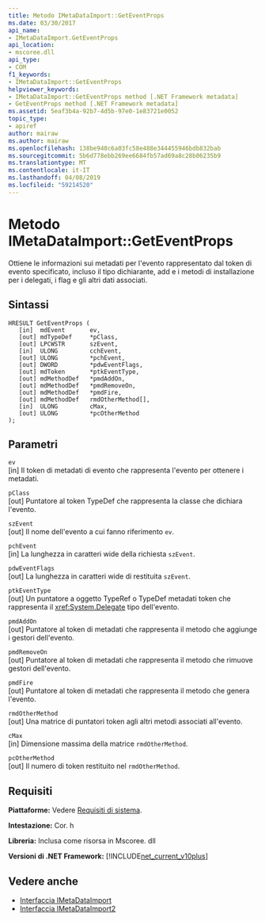 ```yaml
---
title: Metodo IMetaDataImport::GetEventProps
ms.date: 03/30/2017
api_name:
- IMetaDataImport.GetEventProps
api_location:
- mscoree.dll
api_type:
- COM
f1_keywords:
- IMetaDataImport::GetEventProps
helpviewer_keywords:
- IMetaDataImport::GetEventProps method [.NET Framework metadata]
- GetEventProps method [.NET Framework metadata]
ms.assetid: 5eaf3b4a-92b7-4d5b-97e0-1e83721e0052
topic_type:
- apiref
author: mairaw
ms.author: mairaw
ms.openlocfilehash: 138be940c6a03fc58e488e344455946bdb832bab
ms.sourcegitcommit: 5b6d778ebb269ee6684fb57ad69a8c28b06235b9
ms.translationtype: MT
ms.contentlocale: it-IT
ms.lasthandoff: 04/08/2019
ms.locfileid: "59214520"
---
```

# <a name="imetadataimportgeteventprops-method"></a>Metodo IMetaDataImport::GetEventProps
Ottiene le informazioni sui metadati per l'evento rappresentato dal token di evento specificato, incluso il tipo dichiarante, add e i metodi di installazione per i delegati, i flag e gli altri dati associati.  
  
## <a name="syntax"></a>Sintassi  
  
```  
HRESULT GetEventProps (  
   [in]  mdEvent       ev,  
   [out] mdTypeDef     *pClass,   
   [out] LPCWSTR       szEvent,   
   [in]  ULONG         cchEvent,   
   [out] ULONG         *pchEvent,   
   [out] DWORD         *pdwEventFlags,  
   [out] mdToken       *ptkEventType,  
   [out] mdMethodDef   *pmdAddOn,   
   [out] mdMethodDef   *pmdRemoveOn,   
   [out] mdMethodDef   *pmdFire,   
   [out] mdMethodDef   rmdOtherMethod[],   
   [in]  ULONG         cMax,  
   [out] ULONG         *pcOtherMethod  
);  
```  
  
## <a name="parameters"></a>Parametri  
 `ev`  
 [in] Il token di metadati di evento che rappresenta l'evento per ottenere i metadati.  
  
 `pClass`  
 [out] Puntatore al token TypeDef che rappresenta la classe che dichiara l'evento.  
  
 `szEvent`  
 [out] Il nome dell'evento a cui fanno riferimento `ev`.  
  
 `pchEvent`  
 [in] La lunghezza in caratteri wide della richiesta `szEvent`.  
  
 `pdwEventFlags`  
 [out] La lunghezza in caratteri wide di restituita `szEvent`.  
  
 `ptkEventType`  
 [out] Un puntatore a oggetto TypeRef o TypeDef metadati token che rappresenta il <xref:System.Delegate> tipo dell'evento.  
  
 `pmdAddOn`  
 [out] Puntatore al token di metadati che rappresenta il metodo che aggiunge i gestori dell'evento.  
  
 `pmdRemoveOn`  
 [out] Puntatore al token di metadati che rappresenta il metodo che rimuove gestori dell'evento.  
  
 `pmdFire`  
 [out] Puntatore al token di metadati che rappresenta il metodo che genera l'evento.  
  
 `rmdOtherMethod`  
 [out] Una matrice di puntatori token agli altri metodi associati all'evento.  
  
 `cMax`  
 [in] Dimensione massima della matrice `rmdOtherMethod`.  
  
 `pcOtherMethod`  
 [out] Il numero di token restituito nel `rmdOtherMethod`.  
  
## <a name="requirements"></a>Requisiti  
 **Piattaforme:** Vedere [Requisiti di sistema](../../../../docs/framework/get-started/system-requirements.md).  
  
 **Intestazione:** Cor. h  
  
 **Libreria:** Inclusa come risorsa in Mscoree. dll  
  
 **Versioni di .NET Framework:** [!INCLUDE[net_current_v10plus](../../../../includes/net-current-v10plus-md.md)]  
  
## <a name="see-also"></a>Vedere anche

- [Interfaccia IMetaDataImport](../../../../docs/framework/unmanaged-api/metadata/imetadataimport-interface.md)
- [Interfaccia IMetaDataImport2](../../../../docs/framework/unmanaged-api/metadata/imetadataimport2-interface.md)

